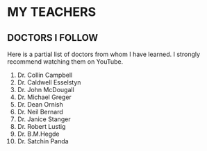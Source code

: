 # MY TEACHERS
  
  
## DOCTORS  I  FOLLOW 

Here is a partial list of doctors from whom I have learned. I strongly recommend watching them on YouTube. 

1. Dr. Collin Campbell 
2. Dr. Caldwell Esselstyn 
3. Dr. John McDougall
4. Dr. Michael Greger
5. Dr. Dean Ornish
6. Dr. Neil Bernard
7. Dr. Janice Stanger
8. Dr. Robert Lustig
9. Dr. B.M.Hegde
10. Dr. Satchin Panda